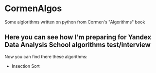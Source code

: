 # CormenAlgos
Some alglorithms written on python from Cormen's "Algorithms" book
## Here you can see how I'm preparing for Yandex Data Analysis School algorithms test/interview
Now you can find there these algorithms:
- Insection Sort
